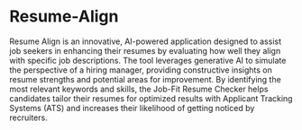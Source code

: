 # Resume-Align
Resume Align is an innovative, AI-powered application designed to assist job seekers in enhancing their resumes by evaluating how well they align with specific job descriptions. The tool leverages generative AI to simulate the perspective of a hiring manager, providing constructive insights on resume strengths and potential areas for improvement. By identifying the most relevant keywords and skills, the Job-Fit Resume Checker helps candidates tailor their resumes for optimized results with Applicant Tracking Systems (ATS) and increases their likelihood of getting noticed by recruiters.
